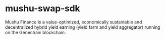 # mushu-swap-sdk

Mushu Finance is a value-optimized, economically sustainable and decentralized hybrid yield earning (yield farm and yield aggregator) running on the Genechain blockchain.
